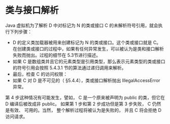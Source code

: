 # 类与接口解析

Java 虚拟机为了解析 D 中对标记为 N 的类或接口 C 的未解析符号引用，就会执行下列步骤：

* D 的定义类加载器被用来创建标记为 N 的类或接口。这个类或接口就是 C。在创建类或接口的过程中，如果有任何异常发生，可以被认为是类和接口解析失败而抛出。过程的细节在 5.3节进行描述。
* 如果 C 是数组类并且它的元素类型是引用类型，那么表示元素类型的类或接口的符号引用会按照 5.4.3.1 节的算法通过递归调用来解析。
* 最后，检查 C 的访问权限：
* 如果 C 对 D 是不可见的（ §5.4.4），类或接口解析抛出 IllegalAccessError 异常。

第 4 步这种情况有可能发生，譬如， C 是一个原来被声明为 public 的类，但它在 D 编译后被改成非 public。
如果第 1 步和第 2 步成功但是第 3 步失败， C 仍然是有效、 可用的。当然， 整个解析过程将被认为是失败的， 并且 C 将会拒绝 D 访问请求。 